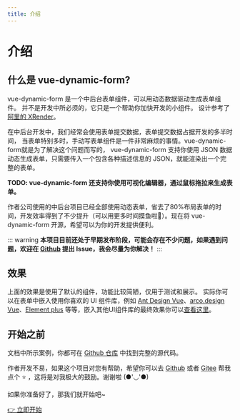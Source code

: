 ```yaml
---
title: 介绍
---
```


<script setup>
import DynamicFormBasicUseage from '../examples/BasicUseageDoc.vue'
</script>

# 介绍

## 什么是 vue-dynamic-form?

vue-dynamic-form 是一个中后台表单组件，可以用动态数据驱动生成表单组件。
并不是开发中所必须的，它只是一个帮助你加快开发的小组件。
设计参考了 [阿里的 XRender](https://xrender.fun/form-render)。

在中后台开发中，我们经常会使用表单提交数据，表单提交数据占据开发的多半时间，
当表单特别多时，手动写表单组件是一件非常麻烦的事情。vue-dynamic-form就是为了解决这个问题而写的，
vue-dynamic-form 支持你使用 JSON 数据动态生成表单，只需要传入一个包含各种描述信息的 JSON，就能渲染出一个完整的表单。

**TODO: vue-dynamic-form 还支持你使用可视化编辑器，通过鼠标拖拉来生成表单。**

作者公司使用的中后台项目已经全部使用动态表单，省去了80%布局表单的时间，开发效率得到了不少提升（可以用更多时间摸鱼啦🤭）。现在将 vue-dynamic-form 开源，希望可以为你的开发提供便利。

::: warning
**本项目目前还处于早期发布阶段，可能会存在不少问题，如果遇到问题，欢迎在 [Github](https://github.com/imengyu/vue-dynamic-form/issues) 提出 Issue，我会尽量为你解决！**
:::

## 效果

<DynamicFormBasicUseage />

上面的效果是使用了默认的组件，功能比较简陋，仅用于测试和展示。
实际你可以在表单中嵌入使用你喜欢的 UI 组件库，例如 [Ant Design Vue](https://www.antdv.com/docs/vue/getting-started-cn)、[arco.design Vue](https://arco.design/vue/docs/start)、[Element plus](https://element-plus.gitee.io/zh-CN/guide/installation.html) 等等，嵌入其他UI组件库的最终效果你可以[查看这里](ingrate-ui.md)。

## 开始之前

文档中所示案例，你都可在 [Github 仓库](https://github.com/imengyu/vue-dynamic-form/tree/master/src/example/views) 中找到完整的源代码。

作者开发不易，如果这个项目对您有帮助，希望你可以去 [Github](https://github.com/imengyu/vue-dynamic-form) 或者 [Gitee](https://gitee.com/imengyu/vue-dynamic-form) 帮我点个 ⭐ ，这将是对我极大的鼓励。谢谢啦 (●'◡'●)

如果你准备好了，那我们就开始吧~

[👉 立即开始](./getting-started.md)
